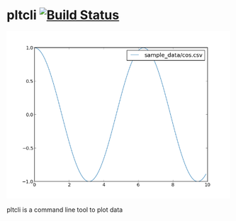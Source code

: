 # pltcli [![Build Status](https://travis-ci.org/garaemon/pltcli.svg?branch=master)](https://travis-ci.org/garaemon/pltcli)
![cos.png](images/cos.png)

pltcli is a command line tool to plot data
